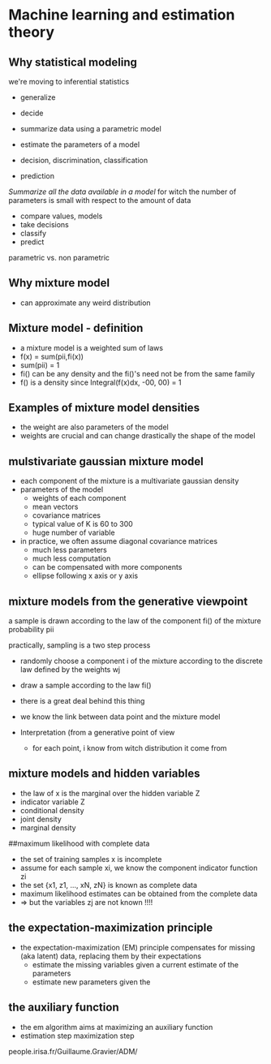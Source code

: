 # Machine learning and estimation theory

## Why statistical modeling

we're moving to inferential statistics

* generalize
* decide

* summarize data using a parametric model
* estimate the parameters of a model
* decision, discrimination, classification
* prediction

*Summarize all the data available in a model* for witch the number of
parameters is small with respect to the amount of data

* compare values, models
* take decisions
* classify
* predict

parametric vs. non parametric

## Why mixture model

* can approximate any weird distribution

## Mixture model - definition

* a mixture model is a weighted sum of laws
* f(x) = sum(pii,fi(x))
* sum(pii) = 1
* fi() can be any density and the fi()'s need not be from the same family
* f() is a density since Integral(f(x)dx, -00, 00) = 1

## Examples of mixture model densities

* the weight are also parameters of the model
* weights are crucial and can change drastically the shape of the model

## mulstivariate gaussian mixture model

* each component of the mixture is a multivariate gaussian density
* parameters of the model
  * weights of each component
  * mean vectors
  * covariance matrices
  * typical value of K is 60 to 300
  * huge number of variable
* in practice, we often assume diagonal covariance matrices
  * much less parameters
  * much less computation
  * can be compensated with more components
  * ellipse following x axis or y axis

## mixture models from the generative viewpoint

a sample is drawn according to the law of the component fi() of the mixture probability pii

practically, sampling is a two step process

* randomly choose a component i of the mixture according to the discrete law defined by the weights wj
* draw a sample according to the law fi()

* there is a great deal behind this thing
* we know the link between data point and the mixture model

* Interpretation (from a generative point of view
  * for each point, i know from witch distribution it come from

## mixture models and hidden variables

* the law of x is the marginal over the hidden variable Z
* indicator variable Z
* conditional density
* joint density
* marginal density

##maximum likelihood with complete data

* the set of training samples x is incomplete
* assume for each sample xi, we know the component indicator function zi
* the set {x1, z1, ..., xN, zN} is known as complete data
* maximum likelihood estimates can be obtained from the complete data
* => but the variables zj are not known !!!!

## the expectation-maximization principle

* the expectation-maximization (EM) principle compensates for missing (aka latent) data, replacing them by their expectations
  * estimate the missing variables given a current estimate of the parameters
  * estimate new parameters given the 

## the auxiliary function

* the em algorithm aims at maximizing an auxiliary function
* estimation step
maximization step

people.irisa.fr/Guillaume.Gravier/ADM/
